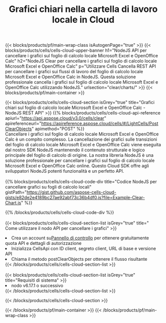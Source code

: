 ﻿---
title:  Grafici chiari nella cartella di lavoro locale in Cloud
description:  API cloud e SDK per cancellare i grafici su Microsoft Excel e OpenOffice Calc. Grafici chiari su fogli di calcolo locali tramite Cells Cloud API. L'SDK supporta i tipi di linguaggi di sviluppo. Includono Android, C#, Go, Java, NodeJS, Perl, PHP, Python, Ruby e swift.
url: /it/nodejs/clear/charts/
---
{{< blocks/products/pf/main-wrap-class isAutogenPage="true" >}}
{{< blocks/products/cells/cells-cloud-upper-banner h1="NodeJS API per cancellare i grafici sul foglio di calcolo locale Microsoft Excel e OpenOffice Calc" h2="NodeJS Clear per cancellare i grafici sul foglio di calcolo locale Microsoft Excel e OpenOffice Calc" p="Utilizzare Cells Cancella REST API per cancellare i grafici sui flussi di lavoro del foglio di calcolo locale Microsoft Excel e OpenOffice Calc in NodeJS. Questa soluzione professionale cancella i grafici sul foglio di calcolo locale Microsoft Excel e OpenOffice Calc utilizzando NodeJS." urlsection="clear/charts/" >}}
{{< blocks/products/pf/main-container >}}

{{< blocks/products/cells/cells-cloud-section isGrey="true" title="Grafici chiari sul foglio di calcolo locale Microsoft Excel e OpenOffice Calc - NodeJS REST API" >}}
{{% blocks/products/cells/cells-cloud-api-reference apiurl="https://api.aspose.cloud/v3.0/cells/clear" apireferenceurl="https://apireference.aspose.cloud/cells/#/LightCells/PostClearObjects" apimethod="POST" %}}
<br/>
Cancellare i grafici sul foglio di calcolo locale Microsoft Excel e OpenOffice Calc è un compito complesso. La cancellazione dei grafici sulle transizioni del foglio di calcolo locale Microsoft Excel e OpenOffice Calc viene eseguita dal nostro SDK NodeJS mantenendo il contenuto strutturale e logico principale del foglio di calcolo di origine. La nostra libreria NodeJS è una soluzione professionale per cancellare i grafici sul foglio di calcolo locale Microsoft Excel e OpenOffice Calc online. Questo Cloud SDK offre agli sviluppatori NodeJS potenti funzionalità e un perfetto API.
<br/>
<br/>
{{% blocks/products/cells/cells-cloud-code-div title="Codice NodeJS per cancellare grafici su fogli di calcolo locali" gistPath="https://gist.github.com/aspose-cells-cloud-gists/e82de2e4189bc27ae92abf73c36b4df0.js?file=Example-Clear-Chart.js" %}}
  
{{% /blocks/products/cells/cells-cloud-code-div %}}
<br/>
<br/>
{{< blocks/products/cells/cells-cloud-section-list isGrey="true" title=" Come utilizzare il nodo API per cancellare i grafici" >}}
<li> Crea un account su<a href="https://dashboard.aspose.cloud/">Pannello di controllo</a> per ottenere gratuitamente quota API e dettagli di autorizzazione</li>
<li>Inizializza CellsApi con ID client, segreto client, URL di base e versione API</li>
<li>Chiama il metodo postClearObjects per ottenere il flusso risultante</li>
{{< /blocks/products/cells/cells-cloud-section-list >}}
<br/>
<br/>
{{< blocks/products/cells/cells-cloud-section-list isGrey="true" title="Requisiti di sistema" >}}
<li>nodo v6.17.1 o successivo</li>
{{< /blocks/products/cells/cells-cloud-section-list >}}

{{< /blocks/products/cells/cells-cloud-section >}}

{{< /blocks/products/pf/main-container >}}
{{< /blocks/products/pf/main-wrap-class >}}
